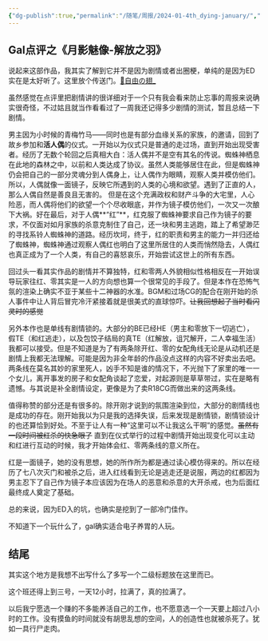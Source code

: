 ```yaml
---
{"dg-publish":true,"permalink":"/随笔/周报/2024-01-4th_dying-january/","title":"码凌书片·五·一月、苟延残喘","tags":["周报"],"created":"2024-01-29 12:00"}
---
```



## Gal点评之《月影魅像-解放之羽》

说起来这部作品，我其实了解到它并不是因为剧情或者出圈梗，单纯的是因为ED实在是太好听了。这里放个传送门。[🎵自由の翅_](https://music.163.com/#/song?id=473403600)

虽然感觉在点评里把剧情讲的很详细对于一个只有我会看来防止忘事的周报来说确实很奇怪，不过姑且就当作看看过了一周我还记得多少剧情的测试，暂且总结一下剧情。

男主因为小时候的青梅竹马——同时也是有部分血缘关系的家族，的邀请，回到了故乡参加和**活人偶**的仪式。一开始以为仪式只是普通的走过场，直到开始出现受害者。经历了无数个轮回之后真相大白：活人偶并不是空有其名的传说。蜘蛛神栖息在此地的森林之中，以前和人类达成了协议。虽然人类能够居住在此，但是蜘蛛神仍会把自己的一部分灵魂分到人偶身上，让人偶作为眼睛，观察人类并模仿他们。所以，人偶就像一面镜子，反映它所遇到的人类的心境和欲望。遇到了正直的人，那么人偶自然是善良且无害的。 但是在这个充满政权和财产斗争的大宅里，人心险恶，而人偶将他们的欲望一个个尽收眼底，并作为镜子模仿他们，一次又一次酿下大祸。好在最后，对于人偶**“红”**，红克服了蜘蛛神要求自己作为镜子的要求，不仅面对如月家族的杀意克制住了自己，还一块和男主逃跑，踏上了希望渺茫的寻找系铃人蜘蛛神的道路。经历坎坷，终于，红的职责和男主的能力一并归还给了蜘蛛神，蜘蛛神通过观察人偶红也明白了这里所居住的人类而悄然隐去，人偶红也真正成为了一个人类，有自己的喜怒哀乐，开始尝试这世上的所有东西。

回过头一看其实作品的剧情并不算独特，红和零两人外貌相似性格相反在一开始误导玩家往红、零其实是一人的方向想也算一个很常见的手段了。但是本作在恐怖气氛的渲染上确实不亚于某些十二神器的水准。BGM和过场CG的配合在刚开始的杀人事件中让人背后冒完冷汗紧接着就是很美式的直球惊吓。~~让我回想起了当时看闪灵时的感觉~~ 

另外本作也是单线有剧情锁的。大部分的BE已经HE（男主和零放下一切逃亡），假TE（和红逃走），以及包饺子结局的真TE（红解放，诅咒解开，二人幸福生活）我都可以接受。但是不知道是为了有两条除开红、零的女配角线无论是从动机还是剧情上我都无法理解。可能是因为非全年龄的作品没点这样的内容不好卖出去吧。两条线在莫名其妙的家里死人，凶手不知是谁的情况下，不光抛下了家里的唯一一个女儿，离开事发的房子和女配角谈起了恋爱，对起源则是草草带过，实在是略有遗憾。与其说是补全剧情设定，更像是为了卖R18CG而做出来的这两条线。

值得称赞的部分还是有很多的。除开刚才说到的氛围渲染到位，大部分的剧情线也是成功的存在。刚开始我以为只是我的选择失误，后来发现是剧情锁，剧情锁设计的也还算恰到好处。不至于让人有一种“这里可以不让我这么干啊”的感觉。~~虽然有一段时间被红杀的快急眼了~~ 直到在仪式举行的过程中剧情开始出现变化可以主动和红进行互动的时候，我才开始体会红、零两条线的意义所在。

红是一面镜子，她的没有思想，她的所作所为都是通过读心模仿得来的。所以在经历了七八次灭门和被杀之后，进入红线看到无论是逃走还是说服，两边的红都因为男主忍下了自己作为镜子本应该因为在场人的恶意和杀意的大开杀戒，也为后面红最终成人奠定了基础。

总的来说，因为ED入的坑，也确实是挖到了一部冷门佳作。

不知道下一个玩什么了，gal确实适合电子养胃的人玩。

## 结尾

其实这个地方是我想不出写什么了多写一个二级标题放在这里而已。

这个班还得上到三号，一天12小时，拉满了，真的拉满了。

以后我宁愿选一个赚的不多能养活自己的工作，也不愿意选一个一天要上超过八小时的工作。没有摸鱼的时间就没有胡思乱想的空间，人的创造性也就被杀死了。犹如一具行尸走肉。